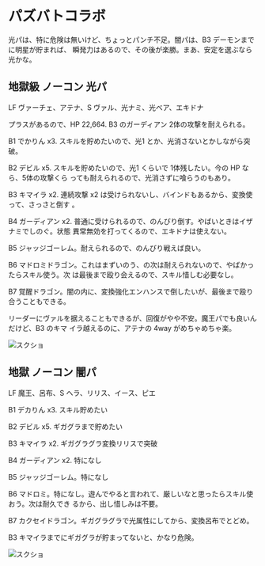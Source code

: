 # パズバトコラボ

光パは、特に危険は無いけど、ちょっとパンチ不足。闇パは、B3 デーモンまでに明星が貯まれば、
瞬発力はあるので、その後が楽勝。まあ、安定を選ぶなら光かな。

## 地獄級 ノーコン 光パ

LF ヴァーチェ、アテナ、S ヴァル、光ナミ、光ベア、エキドナ

プラスがあるので、HP 22,664. B3 のガーディアン 2体の攻撃を耐えられる。

B1 でかりん x3. スキルを貯めたいので、光1 とか、光消さないとかしながら突破。

B2 デビル x5. スキルを貯めたいので、光1 くらいで 1体残したい。今の HP なら、5体の攻撃くら
っても耐えられるので、光消さずに喰らうのもあり。

B3 キマイラ x2. 連続攻撃 x2 は受けられないし、バインドもあるから、変換使って、さっさと倒す
。

B4 ガーディアン x2. 普通に受けられるので、のんびり倒す。やばいときはイザナミでしのぐ。状態
異常無効を打ってくるので、エキドナは使えない。

B5 ジャッジゴーレム。耐えられるので、のんびり戦えば良い。

B6 マドロミドラゴン。これはまずいのう、の次は耐えられないので、やばかったらスキル使う。次
は最後まで殴り会えるので、スキル惜しむ必要なし。

B7 覚醒ドラゴン。闇の内に、変換強化エンハンスで倒したいが、最後まで殴り合うこともできる。

リーダーにヴァルを据えることもできるが、回復がやや不安。魔王パでも良いんだけど、B3 のキマ
イラ越えるのに、アテナの 4way がめちゃめちゃ楽。


![スクショ](http://i.imgur.com/nf2xEgTl.jpg)

## 地獄 ノーコン 闇パ

LF 魔王、呂布、S ヘラ、リリス、イース、ピエ

B1 デカりん x3. スキル貯めたい

B2 デビル x5. ギガグラまで貯めたい

B3 キマイラ x2. ギガグラグラ変換リリスで突破

B4 ガーディアン x2. 特になし

B5 ジャッジゴーレム。特になし

B6 マドロミ。特になし。遊んでやると言われて、厳しいなと思ったらスキル使おう。次は耐久でき
るから、出し惜しみは不要。

B7 カクセイドラゴン。ギガグラグラで光属性にしてから、変換呂布でとどめ。

B3 キマイラまでにギガグラが貯まってないと、かなり危険。

![スクショ](http://i.imgur.com/oMrQjyFl.jpg)

<!-- vim: set tw=90 filetype=markdown : -->
